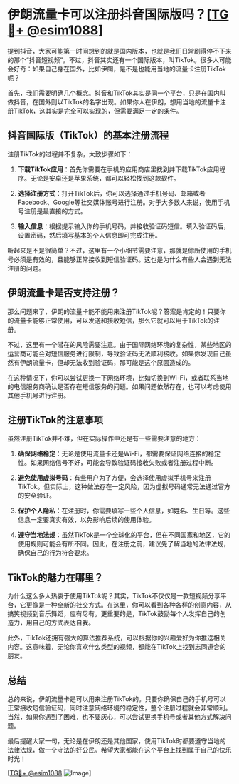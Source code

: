 # 伊朗流量卡可以注册抖音国际版吗？[[TG💪+ @esim1088](https://t.me/s/esim1088)]

提到抖音，大家可能第一时间想到的就是国内版本，也就是我们日常刷得停不下来的那个“抖音短视频”。不过，抖音其实还有一个国际版本，叫TikTok。很多人可能会好奇：如果自己身在国外，比如伊朗，是不是也能用当地的流量卡注册TikTok呢？

首先，我们需要明确几个概念。抖音和TikTok其实是同一个平台，只是在国内叫做抖音，在国外则以TikTok的名字出现。如果你人在伊朗，想用当地的流量卡注册TikTok，这其实是完全可以实现的，但需要满足一定的条件。

## 抖音国际版（TikTok）的基本注册流程

注册TikTok的过程并不复杂，大致步骤如下：

1. **下载TikTok应用**：首先你需要在手机的应用商店里找到并下载TikTok应用程序。无论是安卓还是苹果系统，都可以轻松找到这款软件。

2. **选择注册方式**：打开TikTok后，你可以选择通过手机号码、邮箱或者Facebook、Google等社交媒体账号进行注册。对于大多数人来说，使用手机号注册是最直接的方式。

3. **输入信息**：根据提示输入你的手机号码，并接收验证码短信。填入验证码后，设置密码，然后填写基本的个人信息即可完成注册。

听起来是不是很简单？不过，这里有一个小细节需要注意，那就是你所使用的手机号必须是有效的，且能够正常接收到短信验证码。这也是为什么有些人会遇到无法注册的问题。

## 伊朗流量卡是否支持注册？

那么问题来了，伊朗的流量卡能不能用来注册TikTok呢？答案是肯定的！只要你的流量卡能够正常使用，可以发送和接收短信，那么它就可以用于TikTok的注册。

不过，这里有一个潜在的风险需要注意。由于国际网络环境的复杂性，某些地区的运营商可能会对短信服务进行限制，导致验证码无法顺利接收。如果你发现自己虽然有伊朗流量卡，但却无法收到验证码，那可能是这个原因造成的。

在这种情况下，你可以尝试更换一下网络环境，比如切换到Wi-Fi，或者联系当地的电信服务商确认是否存在短信服务的问题。如果问题依然存在，也可以考虑使用其他手机号进行注册。

## 注册TikTok的注意事项

虽然注册TikTok并不难，但在实际操作中还是有一些需要注意的地方：

1. **确保网络稳定**：无论是使用流量卡还是Wi-Fi，都需要保证网络连接的稳定性。如果网络信号不好，可能会导致验证码接收失败或者注册过程中断。

2. **避免使用虚拟号码**：有些用户为了方便，会选择使用虚拟手机号来注册TikTok。但实际上，这种做法存在一定风险，因为虚拟号码通常无法通过官方的安全验证。

3. **保护个人隐私**：在注册时，你需要填写一些个人信息，如姓名、生日等。这些信息一定要真实有效，以免影响后续的使用体验。

4. **遵守当地法规**：虽然TikTok是一个全球化的平台，但在不同国家和地区，它的使用规则可能会有所不同。因此，在注册之前，建议先了解当地的法律法规，确保自己的行为符合要求。

## TikTok的魅力在哪里？

为什么这么多人热衷于使用TikTok呢？其实，TikTok不仅仅是一款短视频分享平台，它更像是一种全新的社交方式。在这里，你可以看到各种各样的创意内容，从搞笑视频到音乐舞蹈，应有尽有。更重要的是，TikTok鼓励每个人发挥自己的创造力，用自己的方式表达自我。

此外，TikTok还拥有强大的算法推荐系统，可以根据你的兴趣爱好为你推送相关内容。这意味着，无论你喜欢什么类型的视频，都能在TikTok上找到志同道合的朋友。

## 总结

总的来说，伊朗流量卡是可以用来注册TikTok的。只要你确保自己的手机号可以正常接收短信验证码，同时注意网络环境的稳定性，整个注册过程就会非常顺利。当然，如果你遇到了困难，也不要灰心，可以尝试更换手机号或者其他方式解决问题。

最后提醒大家一句，无论是在伊朗还是其他国家，使用TikTok时都要遵守当地的法律法规，做一个守法的好公民。希望大家都能在这个平台上找到属于自己的快乐时光！

[[TG💪+ @esim1088](https://t.me/s/esim1088) ![Image](https://i.postimg.cc/4NQfJmqS/Snipaste-2025-05-13-00-14-12.png)]